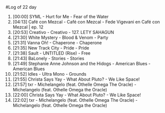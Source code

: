 #Log of 22 day

1. [00:00] SYML - Hurt for Me - Fear of the Water
1. [04:13] Café con Mezcal - Café con Mezcal - Fede Vigevani en Café con Mezcal | ep. 12
1. [20:53] Creativo - Creativo - 127. LETY SAHAGUN
1. [21:30] White Mystery - Blood & Venom - Party
1. [21:31] Vanna Oh! - Chaperone - Chaperone
1. [21:35] New Track City - Pride - Pride
1. [21:38] Sault - UNTITLED (Rise) - Free
1. [21:43] BaLonely - Stories - Stories
1. [21:49] Stephanie Anne Johnson and the Hidogs - American Blues - American Blues
1. [21:52] Idles - Ultra Mono - Grounds
1. [21:55] Christa Says Yay - What About Pluto? - We Like Space!
1. [21:57] txr - Michelangelo (feat. Othelle Omega The Oracle) - Michelangelo (feat. Othelle Omega the Oracle)
1. [22:00] Christa Says Yay - What About Pluto? - We Like Space!
1. [22:02] txr - Michelangelo (feat. Othelle Omega The Oracle) - Michelangelo (feat. Othelle Omega the Oracle)
